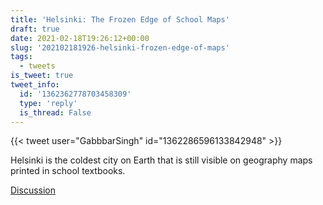 ```yaml
---
title: 'Helsinki: The Frozen Edge of School Maps'
draft: true
date: 2021-02-18T19:26:12+00:00
slug: '202102181926-helsinki-frozen-edge-of-maps'
tags:
  - tweets
is_tweet: true
tweet_info:
  id: '1362362778703458309'
  type: 'reply'
  is_thread: False
---
```




{{< tweet user="GabbbarSingh" id="1362286596133842948" >}}

Helsinki is the coldest city on Earth that is still visible on geography maps printed in school textbooks.

[Discussion](https://x.com/sytelus/status/1362362778703458309)
